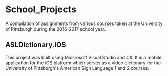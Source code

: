 # School_Projects
A compilation of assignments from various courses taken at the University of Pittsburgh during the 2016-2017 school year.

## ASLDictionary.iOS

This project was built using Micsrosoft Visual Studio and C#. It is a mobile application for the iOS platform which serves as a video dictionary for the University of Pittsburgh's American Sign Language 1 and 2 courses.
